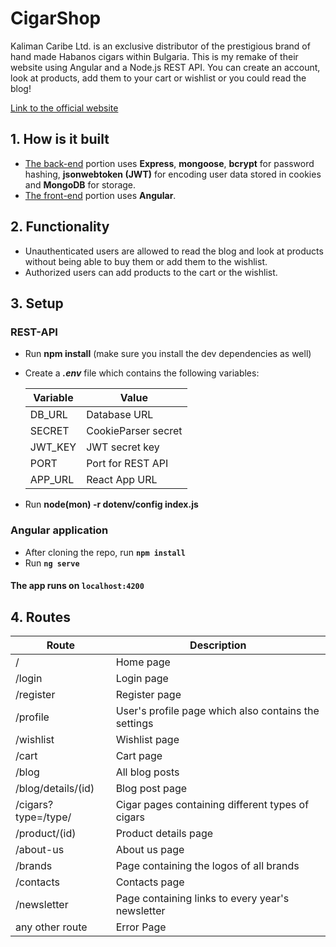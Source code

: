 # CigarShop

Kaliman Caribe Ltd. is an exclusive distributor of the prestigious brand of hand made Habanos cigars within Bulgaria.
This is my remake of their website using Angular and a Node.js REST API. You can create an account, look at products, add them to your cart or wishlist or you could read the blog!

[Link to the official website](https://kalimancaribe.com/bg/)

## 1. How is it built
* [The back-end](./server) portion uses **Express**, **mongoose**, **bcrypt** for password hashing, **jsonwebtoken (JWT)** for encoding user data stored in cookies and **MongoDB** for storage.
* [The front-end](./src) portion uses **Angular**.

## 2. Functionality
* Unauthenticated users are allowed to read the blog and look at products without being able to buy them or add them to the wishlist.
* Authorized users can add products to the cart or the wishlist.

## 3. Setup
### REST-API

* Run **npm install** (make sure you install the dev dependencies as well)
* Create a **_.env_** file which contains the following variables:

    | Variable             | Value                |
    |----------------------|----------------------|
    | DB_URL               | Database URL         |
    | SECRET               | CookieParser secret  |
    | JWT_KEY              | JWT secret key       |
    | PORT                 | Port for REST API    |
    | APP_URL              | React App URL        |

* Run **node(mon) -r dotenv/config index.js**

### Angular application

* After cloning the repo, run **`npm install`**
* Run **`ng serve`**

#### The app runs on **`localhost:4200`**

## 4. Routes

| Route               | Description                                            |
| ------------------- | ------------------------------------------------------ |
| /                   | Home page                                              |
| /login              | Login page                                             |
| /register           | Register page                                          |
| /profile            | User's profile page which also contains the settings   |
| /wishlist           | Wishlist page                                          |
| /cart               | Cart page                                              |
| /blog               | All blog posts                                         |
| /blog/details/(id)  | Blog post page                                         |
| /cigars?type=/type/ | Cigar pages containing different types of cigars       |
| /product/(id)       | Product details page                                   |
| /about-us           | About us page                                          |
| /brands             | Page containing the logos of all brands                |
| /contacts           | Contacts page                                          |
| /newsletter         | Page containing links to every year's newsletter       |
| any other route     | Error Page                                             |